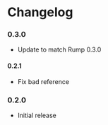# Changelog

### 0.3.0
- Update to match Rump 0.3.0

#### 0.2.1
- Fix bad reference

### 0.2.0
- Initial release
